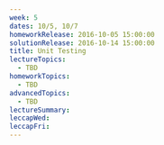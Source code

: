 ```yaml
---
week: 5
dates: 10/5, 10/7
homeworkRelease: 2016-10-05 15:00:00
solutionRelease: 2016-10-14 15:00:00
title: Unit Testing
lectureTopics:
  - TBD
homeworkTopics:
  - TBD
advancedTopics:
  - TBD
lectureSummary:
leccapWed:
leccapFri:
---
```


